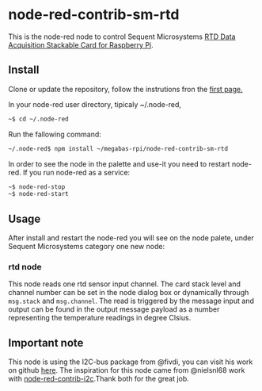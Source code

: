 # node-red-contrib-sm-rtd

This is the node-red node to control Sequent Microsystems [RTD Data Acquisition Stackable Card for Raspberry Pi](https://sequentmicrosystems.com/product/rtd-data-acquisition-stackable-card-for-rpi/).

## Install

Clone or update the repository, follow the instrutions fron the [first page.](https://github.com/SequentMicrosystems/rtd-rpi)

In your node-red user directory, tipicaly ~/.node-red,

```bash
~$ cd ~/.node-red
```

Run the fallowing command:

```bash
~/.node-red$ npm install ~/megabas-rpi/node-red-contrib-sm-rtd
```

In order to see the node in the palette and use-it you need to restart node-red. If you run node-red as a service:
 ```bash
 ~$ node-red-stop
 ~$ node-red-start
 ```

## Usage

After install and restart the node-red you will see on the node palete, under Sequent Microsystems category one new node:

### rtd node

This node reads one rtd sensor input channel.
The card stack level and channel number can be set in the node dialog box or dynamically through ```msg.stack``` and ```msg.channel```.
The read is triggered by the message input and output can be found in the output message payload as a number representing the temperature readings in degree Clsius.

## Important note

This node is using the I2C-bus package from @fivdi, you can visit his work on github [here](https://github.com/fivdi/i2c-bus). 
The inspiration for this node came from @nielsnl68 work with [node-red-contrib-i2c](https://github.com/nielsnl68/node-red-contrib-i2c).Thank both for the great job.
